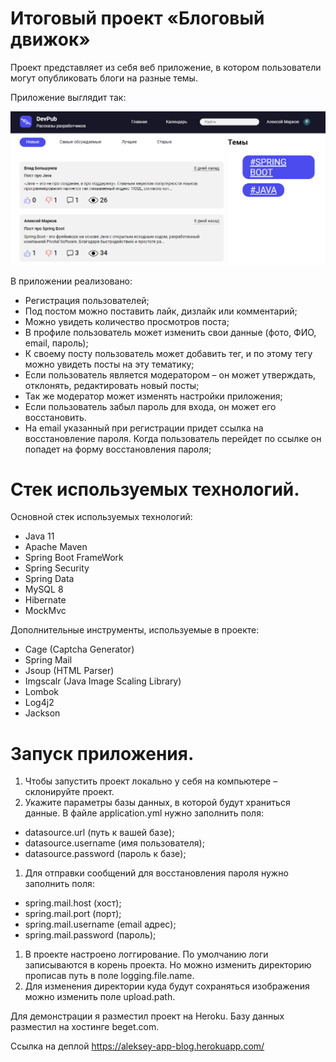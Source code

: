 # **Итоговый проект «Блоговый движок»**

Проект представляет из себя веб приложение, в котором пользователи могут опубликовать блоги на разные темы.

Приложение выглядит так:

![](https://github.com/Alexei963/blog-engine/blob/master/images/main%20page.png?raw=true)

В приложении реализовано:

- Регистрация пользователей;
- Под постом можно поставить лайк, дизлайк или комментарий;
- Можно увидеть количество просмотров поста;
- В профиле пользователь может изменить свои данные (фото, ФИО, email, пароль);
- К своему посту пользователь может добавить тег, и по этому тегу можно увидеть посты на эту тематику;
- Если пользователь является модератором – он может утверждать, отклонять, редактировать новый посты;
- Так же модератор может изменять настройки приложения;
- Если пользователь забыл пароль для входа, он может его восстановить.
- На email указанный при регистрации придет ссылка на восстановление пароля. Когда пользователь перейдет по ссылке он попадет на форму восстановления пароля;

# Cтек используемых технологий.

Основной стек используемых технологий:

 - Java 11
 - Apache Maven
 - Spring Boot FrameWork
 - Spring Security
 - Spring Data
 - MySQL 8
 - Hibernate
 - MockMvc

Дополнительные инструменты, используемые в проекте:

 - Cage (Captcha Generator)
 - Spring Mail
 - Jsoup (HTML Parser)
 - Imgscalr (Java Image Scaling Library)
 - Lombok
 - Log4j2
 - Jackson

# Запуск приложения.

1. Чтобы запустить проект локально у себя на компьютере – склонируйте проект.
2. Укажите параметры базы данных, в которой будут храниться данные. В файле application.yml нужно заполнить поля:

- datasource.url (путь к вашей базе);
- datasource.username (имя пользователя);
- datasource.password (пароль к базе);

1. Для отправки сообщений для восстановления пароля нужно заполнить поля:

- spring.mail.host (хост);
- spring.mail.port (порт);
- spring.mail.username (email адрес);
- spring.mail.password (пароль);

1. В проекте настроено логгирование. По умолчанию логи записываются в корень проекта. Но можно изменить директорию прописав путь в поле logging.file.name.
2. Для изменения директории куда будут сохраняться изображения можно изменить поле upload.path.

Для демонстрации я разместил проект на Heroku. Базу данных разместил на хостинге beget.com.

Ссылка на деплой https://aleksey-app-blog.herokuapp.com/
